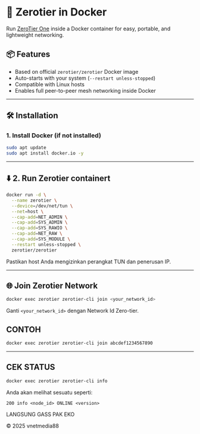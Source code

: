 # 🚀 Zerotier in Docker

Run [ZeroTier One](https://www.zerotier.com/) inside a Docker container for easy, portable, and lightweight networking.

## 📦 Features
- Based on official `zerotier/zerotier` Docker image
- Auto-starts with your system (`--restart unless-stopped`)
- Compatible with Linux hosts
- Enables full peer-to-peer mesh networking inside Docker

---

## 🛠 Installation

### 1. Install Docker (if not installed)
```bash
sudo apt update
sudo apt install docker.io -y
```

---

## ⬇️ 2. Run Zerotier containert
```bash
docker run -d \
  --name zerotier \
  --device=/dev/net/tun \
  --net=host \
  --cap-add=NET_ADMIN \
  --cap-add=SYS_ADMIN \
  --cap-add=SYS_RAWIO \
  --cap-add=NET_RAW \
  --cap-add=SYS_MODULE \
  --restart unless-stopped \
  zerotier/zerotier

```
Pastikan host Anda mengizinkan perangkat TUN dan penerusan IP.

---

## 🌐 Join Zerotier Network
```bash
docker exec zerotier zerotier-cli join <your_network_id>

```
Ganti `<your_network_id>` dengan Network Id Zero-tier.
## CONTOH
```bash
docker exec zerotier zerotier-cli join abcdef1234567890

```
---

## CEK STATUS

```bash
docker exec zerotier zerotier-cli info

```
Anda akan melihat sesuatu seperti:

```
200 info <node_id> ONLINE <version>

```
LANGSUNG GASS PAK EKO





© 2025 vnetmedia88
